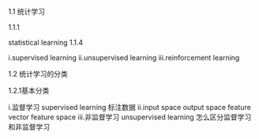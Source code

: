1.1 统计学习

1.1.1
 
 statistical learning
1.1.4 

i.supervised learning 
ii.unsupervised learning
iii.reinforcement learning

1.2 统计学习的分类

1.2.1基本分类

i.监督学习 supervised learning
标注数据
ii.input space 
output space 
feature vector
feature space
iii.非监督学习 unsupervised learning
怎么区分监督学习和非监督学习



